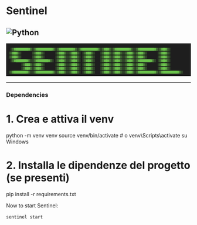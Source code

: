 # Sentinel
![Python](https://img.shields.io/badge/Python-3776AB?style=flat&logo=python&logoColor=white)
---

![logo](./assets/logo.jpeg)

---

### Dependencies

# 1. Crea e attiva il venv
python -m venv venv
source venv/bin/activate  # o venv\Scripts\activate su Windows

# 2. Installa le dipendenze del progetto (se presenti)
pip install -r requirements.txt

Now to start Sentinel:
```bash
sentinel start
```